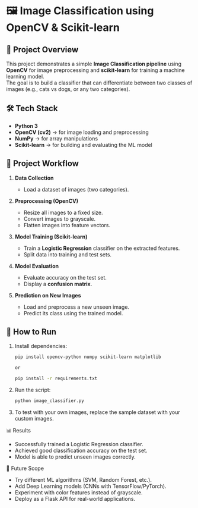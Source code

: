 # 🖼️ Image Classification using OpenCV & Scikit-learn

## 📌 Project Overview
This project demonstrates a simple **Image Classification pipeline** using **OpenCV** for image preprocessing and **scikit-learn** for training a machine learning model.  
The goal is to build a classifier that can differentiate between two classes of images (e.g., cats vs dogs, or any two categories).

## 🛠️ Tech Stack
- **Python 3**
- **OpenCV (cv2)** → for image loading and preprocessing
- **NumPy** → for array manipulations
- **Scikit-learn** → for building and evaluating the ML model

## 📂 Project Workflow
1. **Data Collection**  
   - Load a dataset of images (two categories).
   
2. **Preprocessing (OpenCV)**  
   - Resize all images to a fixed size.  
   - Convert images to grayscale.  
   - Flatten images into feature vectors.  

3. **Model Training (Scikit-learn)**  
   - Train a **Logistic Regression** classifier on the extracted features.  
   - Split data into training and test sets.  

4. **Model Evaluation**  
   - Evaluate accuracy on the test set.  
   - Display a **confusion matrix**.  

5. **Prediction on New Images**  
   - Load and preprocess a new unseen image.  
   - Predict its class using the trained model.

## 🚀 How to Run
1. Install dependencies:
   ```bash
   pip install opencv-python numpy scikit-learn matplotlib

   or 

   pip install -r requirements.txt

2. Run the script:
   ```bash
   python image_classifier.py

3. To test with your own images, replace the sample dataset with your custom images.

📊 Results

   - Successfully trained a Logistic Regression classifier.
   - Achieved good classification accuracy on the test set.
   - Model is able to predict unseen images correctly.

🔮 Future Scope

   - Try different ML algorithms (SVM, Random Forest, etc.).
   - Add Deep Learning models (CNNs with TensorFlow/PyTorch).
   - Experiment with color features instead of grayscale.
   - Deploy as a Flask API for real-world applications.